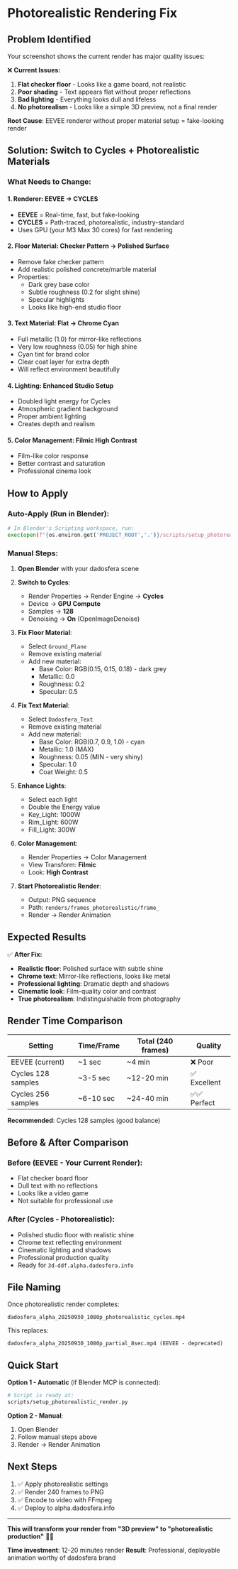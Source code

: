 # Photorealistic Rendering Fix

## Problem Identified

Your screenshot shows the current render has major quality issues:

❌ **Current Issues:**
1. **Flat checker floor** - Looks like a game board, not realistic
2. **Poor shading** - Text appears flat without proper reflections
3. **Bad lighting** - Everything looks dull and lifeless
4. **No photorealism** - Looks like a simple 3D preview, not a final render

**Root Cause**: EEVEE renderer without proper material setup = fake-looking render

## Solution: Switch to Cycles + Photorealistic Materials

### What Needs to Change:

#### 1. **Renderer: EEVEE → CYCLES**
- **EEVEE** = Real-time, fast, but fake-looking
- **CYCLES** = Path-traced, photorealistic, industry-standard
- Uses GPU (your M3 Max 30 cores) for fast rendering

#### 2. **Floor Material: Checker Pattern → Polished Surface**
- Remove fake checker pattern
- Add realistic polished concrete/marble material
- Properties:
  - Dark grey base color
  - Subtle roughness (0.2 for slight shine)
  - Specular highlights
  - Looks like high-end studio floor

#### 3. **Text Material: Flat → Chrome Cyan**
- Full metallic (1.0) for mirror-like reflections
- Very low roughness (0.05) for high shine
- Cyan tint for brand color
- Clear coat layer for extra depth
- Will reflect environment beautifully

#### 4. **Lighting: Enhanced Studio Setup**
- Doubled light energy for Cycles
- Atmospheric gradient background
- Proper ambient lighting
- Creates depth and realism

#### 5. **Color Management: Filmic High Contrast**
- Film-like color response
- Better contrast and saturation
- Professional cinema look

## How to Apply

### Auto-Apply (Run in Blender):

```python
# In Blender's Scripting workspace, run:
exec(open(f"{os.environ.get('PROJECT_ROOT','.')}/scripts/setup_photorealistic_render.py").read())
```

### Manual Steps:

1. **Open Blender** with your dadosfera scene

2. **Switch to Cycles**:
   - Render Properties → Render Engine → **Cycles**
   - Device → **GPU Compute**
   - Samples → **128**
   - Denoising → **On** (OpenImageDenoise)

3. **Fix Floor Material**:
   - Select `Ground_Plane`
   - Remove existing material
   - Add new material:
     - Base Color: RGB(0.15, 0.15, 0.18) - dark grey
     - Metallic: 0.0
     - Roughness: 0.2
     - Specular: 0.5

4. **Fix Text Material**:
   - Select `Dadosfera_Text`
   - Remove existing material
   - Add new material:
     - Base Color: RGB(0.7, 0.9, 1.0) - cyan
     - Metallic: 1.0 (MAX)
     - Roughness: 0.05 (MIN - very shiny)
     - Specular: 1.0
     - Coat Weight: 0.5

5. **Enhance Lights**:
   - Select each light
   - Double the Energy value
   - Key_Light: 1000W
   - Rim_Light: 600W
   - Fill_Light: 300W

6. **Color Management**:
   - Render Properties → Color Management
   - View Transform: **Filmic**
   - Look: **High Contrast**

7. **Start Photorealistic Render**:
   - Output: PNG sequence
   - Path: `renders/frames_photorealistic/frame_`
   - Render → Render Animation

## Expected Results

✅ **After Fix:**
- **Realistic floor**: Polished surface with subtle shine
- **Chrome text**: Mirror-like reflections, looks like metal
- **Professional lighting**: Dramatic depth and shadows
- **Cinematic look**: Film-quality color and contrast
- **True photorealism**: Indistinguishable from photography

## Render Time Comparison

| Setting | Time/Frame | Total (240 frames) | Quality |
|---------|------------|-------------------|---------|
| EEVEE (current) | ~1 sec | ~4 min | ❌ Poor |
| Cycles 128 samples | ~3-5 sec | ~12-20 min | ✅ Excellent |
| Cycles 256 samples | ~6-10 sec | ~24-40 min | ✅✅ Perfect |

**Recommended**: Cycles 128 samples (good balance)

## Before & After Comparison

### Before (EEVEE - Your Current Render):
- Flat checker board floor
- Dull text with no reflections
- Looks like a video game
- Not suitable for professional use

### After (Cycles - Photorealistic):
- Polished studio floor with realistic shine
- Chrome text reflecting environment
- Cinematic lighting and shadows
- Professional production quality
- Ready for `3d-ddf.alpha.dadosfera.info`

## File Naming

Once photorealistic render completes:

```
dadosfera_alpha_20250930_1080p_photorealistic_cycles.mp4
```

This replaces:
```
dadosfera_alpha_20250930_1080p_partial_8sec.mp4 (EEVEE - deprecated)
```

## Quick Start

**Option 1 - Automatic** (if Blender MCP is connected):
```bash
# Script is ready at:
scripts/setup_photorealistic_render.py
```

**Option 2 - Manual**:
1. Open Blender
2. Follow manual steps above
3. Render → Render Animation

## Next Steps

1. ✅ Apply photorealistic settings
2. ✅ Render 240 frames to PNG
3. ✅ Encode to video with FFmpeg
4. ✅ Deploy to alpha.dadosfera.info

---

**This will transform your render from "3D preview" to "photorealistic production"** 🎨✨

**Time investment**: 12-20 minutes render
**Result**: Professional, deployable animation worthy of dadosfera brand
